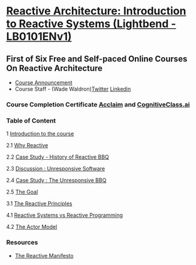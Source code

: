 # [Reactive Architecture: Introduction to Reactive Systems (Lightbend -  LB0101ENv1)](https://cognitiveclass.ai/courses/reactive-architecture-introduction/)

## First of Six Free and Self-paced Online Courses On Reactive Architecture

- [Course Announcement](https://www.lightbend.com/blog/learn-reactive-architecture-for-free-at-your-own-pace)
- Course Staff - (Wade Waldron)[Twitter](https://twitter.com/wdwaldron) [Linkedin](https://www.linkedin.com/in/wade-waldron)

### Course Completion Certificate [Acclaim](https://www.youracclaim.com/badges/142c45b1-ab3b-42a3-b13d-05c37c44b9a1) and [CognitiveClass.ai](https://courses.cognitiveclass.ai/certificates/740f9ce9677f44f59f941e47d1638738)

### Table of Content

1 [Introduction to the course](https://github.com/AnanthaRajuC/Reactive-Architecture-Introduction-to-Reactive-Systems/blob/master/1%20Introduction%20to%20the%20course/Introduction.md)

2.1 [Why Reactive](https://github.com/AnanthaRajuC/Reactive-Architecture-Introduction-to-Reactive-Systems/blob/master/2%20Why%20Reactive/1%20Why%20Reactive.md)

2.2 [Case Study - History of Reactive BBQ](https://github.com/AnanthaRajuC/Reactive-Architecture-Introduction-to-Reactive-Systems/blob/master/2%20Why%20Reactive/2%20Case%20Study%20-%20History%20of%20Reactive%20BBQ.md)

2.3 [Discussion : Unresponsive Software](https://github.com/AnanthaRajuC/Reactive-Architecture-Introduction-to-Reactive-Systems/blob/master/2%20Why%20Reactive/3%20Discussion%20-%20Unresponsive%20Software.md)

2.4 [Case Study : The Unresponsive BBQ](https://github.com/AnanthaRajuC/Reactive-Architecture-Introduction-to-Reactive-Systems/blob/master/2%20Why%20Reactive/4%20Case%20Study%20-%20The%20Unresponsive%20BBQ.md)

2.5 [The Goal](https://github.com/AnanthaRajuC/Reactive-Architecture-Introduction-to-Reactive-Systems/blob/master/2%20Why%20Reactive/5%20The%20Goal.md)

3.1 [The Reactive Principles](https://github.com/AnanthaRajuC/Reactive-Architecture-Introduction-to-Reactive-Systems/blob/master/3%20The%20Reactive%20Principles/3.1%20The%20Reactive%20Principles.md)

4.1 [Reactive Systems vs Reactive Programming](https://github.com/AnanthaRajuC/Reactive-Architecture-Introduction-to-Reactive-Systems/blob/master/4%20Reactive%20Systems%20vs%20Reactive%20Programming/4.1%20Reactive%20Programming.md)

4.2 [The Actor Model](https://github.com/AnanthaRajuC/Reactive-Architecture-Introduction-to-Reactive-Systems/blob/master/4%20Reactive%20Systems%20vs%20Reactive%20Programming/4.2%20The%20Actor%20Model.md)

### Resources

- [The Reactive Manifesto](https://www.reactivemanifesto.org/)